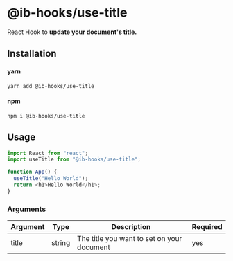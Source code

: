 # @ib-hooks/use-title

React Hook to **update your document's title.**

## Installation

#### yarn

`yarn add @ib-hooks/use-title`

#### npm

`npm i @ib-hooks/use-title`

## Usage

```js
import React from "react";
import useTitle from "@ib-hooks/use-title";

function App() {
  useTitle("Hello World");
  return <h1>Hello World</h1>;
}
```

### Arguments

| **Argument** | **Type** | **Description**                            | **Required** |
| ------------ | -------- | ------------------------------------------ | ------------ |
| title        | string   | The title you want to set on your document | yes          |
